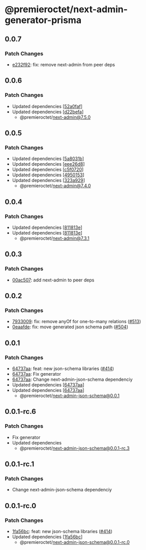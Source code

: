 # @premieroctet/next-admin-generator-prisma

## 0.0.7

### Patch Changes

- [e232f92](https://github.com/premieroctet/next-admin/commit/e232f92882ff395e2e9e3d60afc28eda18264881): fix: remove next-admin from peer deps

## 0.0.6

### Patch Changes

- Updated dependencies [[52a0faf](https://github.com/premieroctet/next-admin/commit/52a0faf2da1d3fa077fa327d885dfb5c2572d5db)]
- Updated dependencies [[d22befa](https://github.com/premieroctet/next-admin/commit/d22befaf3791d4eae675cc5daaf8eadb278e220c)]
  - @premieroctet/next-admin@7.5.0

## 0.0.5

### Patch Changes

- Updated dependencies [[5a8031b](https://github.com/premieroctet/next-admin/commit/5a8031ba53f00ef205920f0566d0a3696edab552)]
- Updated dependencies [[eee26d8](https://github.com/premieroctet/next-admin/commit/eee26d84c3b7c515897c961e4d09fe3a52b24857)]
- Updated dependencies [[c5f0720](https://github.com/premieroctet/next-admin/commit/c5f0720435c2e07d15faf4088b0fab967d144607)]
- Updated dependencies [[4950153](https://github.com/premieroctet/next-admin/commit/49501530db21d746bb3b70bd87d364f7532b743e)]
- Updated dependencies [[323a929](https://github.com/premieroctet/next-admin/commit/323a9294bd0cf3116c8a6dc047bf45c335363d2b)]
  - @premieroctet/next-admin@7.4.0

## 0.0.4

### Patch Changes

- Updated dependencies [[811813e](https://github.com/premieroctet/next-admin/commit/811813e7532719fae0b88396123a60b2abe551c4)]
- Updated dependencies [[811813e](https://github.com/premieroctet/next-admin/commit/811813e7532719fae0b88396123a60b2abe551c4)]
  - @premieroctet/next-admin@7.3.1

## 0.0.3

### Patch Changes

- [00ac507](https://github.com/premieroctet/next-admin/commit/00ac507d596bfb668fe33849535ba59f6fb8e2ce): add next-admin to peer deps

## 0.0.2

### Patch Changes

- [7933009](https://github.com/premieroctet/next-admin/commit/793300945c44c54f922652e21815e2fd31614dc5): fix: remove anyOf for one-to-many relations ([#513](https://github.com/premieroctet/next-admin/issues/513))
- [0eaafde](https://github.com/premieroctet/next-admin/commit/0eaafde0b9ccd6a3e7755f7576e9fc5d90483891): fix: move generated json schema path ([#504](https://github.com/premieroctet/next-admin/issues/504))

## 0.0.1

### Patch Changes

- [64737aa](https://github.com/premieroctet/next-admin/commit/64737aaf636ee958efd028165ab4dd9ec050e29f): feat: new json-schema libraries ([#414](https://github.com/premieroctet/next-admin/issues/414))
- [64737aa](https://github.com/premieroctet/next-admin/commit/64737aaf636ee958efd028165ab4dd9ec050e29f): Fix generator
- [64737aa](https://github.com/premieroctet/next-admin/commit/64737aaf636ee958efd028165ab4dd9ec050e29f): Change next-admin-json-schema dependenciy
- Updated dependencies [[64737aa](https://github.com/premieroctet/next-admin/commit/64737aaf636ee958efd028165ab4dd9ec050e29f)]
- Updated dependencies [[64737aa](https://github.com/premieroctet/next-admin/commit/64737aaf636ee958efd028165ab4dd9ec050e29f)]
  - @premieroctet/next-admin-json-schema@0.0.1

## 0.0.1-rc.6

### Patch Changes

- Fix generator
- Updated dependencies
  - @premieroctet/next-admin-json-schema@0.0.1-rc.3

## 0.0.1-rc.1

### Patch Changes

- Change next-admin-json-schema dependenciy

## 0.0.1-rc.0

### Patch Changes

- [1fa56bc](https://github.com/premieroctet/next-admin/commit/1fa56bc): feat: new json-schema libraries ([#414](https://github.com/premieroctet/next-admin/issues/414))
- Updated dependencies [[1fa56bc](https://github.com/premieroctet/next-admin/commit/1fa56bc)]
  - @premieroctet/next-admin-json-schema@0.0.1-rc.0
